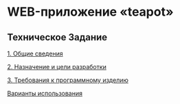 WEB-приложение «teapot»
=======================

Техническое Задание
-------------------

[1. Общие сведения](GENERAL.md)

[2. Назначение и цели разработки](OBJECTIVES.md)

[3. Требования к программному изделию](REQUIREMENTS.md)

[Варианты использования](USECASE.md)
